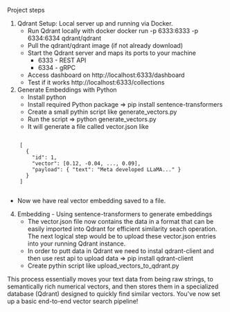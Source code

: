 Project steps

1. Qdrant Setup: Local server up and running via Docker.
   - Run Qdrant locally with docker docker run -p 6333:6333 -p 6334:6334 qdrant/qdrant
   - Pull the qdrant/qdrant image (if not already download)
   - Start the Qdrant server and maps its ports to your machine
      - 6333 - REST API
      - 6334 - gRPC
   - Access dashboard on http://localhost:6333/dashboard
   - Test if it works http://localhost:6333/collections
2. Generate Embeddings with Python
   - Install python
   - Install required Python package => pip install sentence-transformers
   - Create a small pythin script like generate_vectors.py
   - Run the script => python generate_vectors.py
   - It will generate a file called vector.json like
  <pre><code>
    [  
      {
        "id": 1,
        "vector": [0.12, -0.04, ..., 0.09],
        "payload": { "text": "Meta developed LLaMA..." }
      }
    ]
  </code></pre>

  - Now we have real vector embedding saved to a file.
     
4. Embedding - Using sentence-transformers to generate embeddings
    - The vector.json file now contains the data in a format that can be easily imported into Qdrant for efficient similarity seach operation. The next logical step would be to upload these vector.json entries into your running Qdrant instance.
    - In order to putt data in Qdrant we need to instal qdrant-client and then use rest api to upload data => pip install qdrant-client
    - Create pythin script like upload_vectors_to_qdrant.py
      

This process essentially moves your text data from being raw strings, to semantically rich numerical vectors, and then stores them in a specialized database (Qdrant) designed to quickly find similar vectors. You've now set up a basic end-to-end vector search pipeline!
